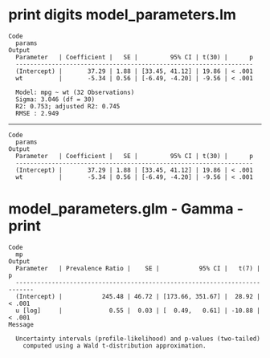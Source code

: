 # print digits model_parameters.lm

    Code
      params
    Output
      Parameter   | Coefficient |   SE |         95% CI | t(30) |      p
      ------------------------------------------------------------------
      (Intercept) |       37.29 | 1.88 | [33.45, 41.12] | 19.86 | < .001
      wt          |       -5.34 | 0.56 | [-6.49, -4.20] | -9.56 | < .001
      
      Model: mpg ~ wt (32 Observations)
      Sigma: 3.046 (df = 30)
      R2: 0.753; adjusted R2: 0.745
      RMSE : 2.949

---

    Code
      params
    Output
      Parameter   | Coefficient |   SE |         95% CI | t(30) |      p
      ------------------------------------------------------------------
      (Intercept) |       37.29 | 1.88 | [33.45, 41.12] | 19.86 | < .001
      wt          |       -5.34 | 0.56 | [-6.49, -4.20] | -9.56 | < .001

# model_parameters.glm - Gamma - print

    Code
      mp
    Output
      Parameter   | Prevalence Ratio |    SE |           95% CI |   t(7) |      p
      ---------------------------------------------------------------------------
      (Intercept) |           245.48 | 46.72 | [173.66, 351.67] |  28.92 | < .001
      u [log]     |             0.55 |  0.03 | [  0.49,   0.61] | -10.88 | < .001
    Message
      
      Uncertainty intervals (profile-likelihood) and p-values (two-tailed)
        computed using a Wald t-distribution approximation.

